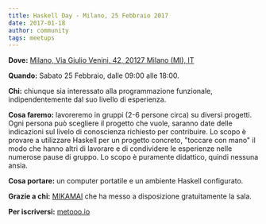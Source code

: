 ```yaml
---
title: Haskell Day - Milano, 25 Febbraio 2017
date: 2017-01-18
author: community
tags: meetups
---
```


**Dove:** [Milano, Via Giulio Venini, 42, 20127 Milano (MI), IT](https://goo.gl/maps/RDsqdRRbWHn)

**Quando:** Sabato 25 Febbraio, dalle 09:00 alle 18:00.

**Chi:** chiunque sia interessato alla programmazione funzionale, indipendentemente dal suo livello di esperienza.

**Cosa faremo:** lavoreremo in gruppi (2-6 persone circa) su diversi progetti. Ogni persona può scegliere il progetto che vuole, saranno date delle indicazioni sul livelo di conoscienza richiesto per contribuire. Lo scopo è provare a utilizzare Haskell per un progetto concreto, "toccare con mano" il modo che hanno altri di lavorare e di condividere le esperienze nelle numerose pause di gruppo. Lo scopo è puramente didattico, quindi nessuna ansia.

**Cosa portare:** un computer portatile e un ambiente Haskell configurato.

**Grazie a chi:** [MIKAMAI](https://www.mikamai.com/) che ha messo a disposizione gratuitamente la sala.

**Per iscriversi:** [metooo.io](https://www.metooo.io/e/incontro-haskell-ita-inverno-2017)

